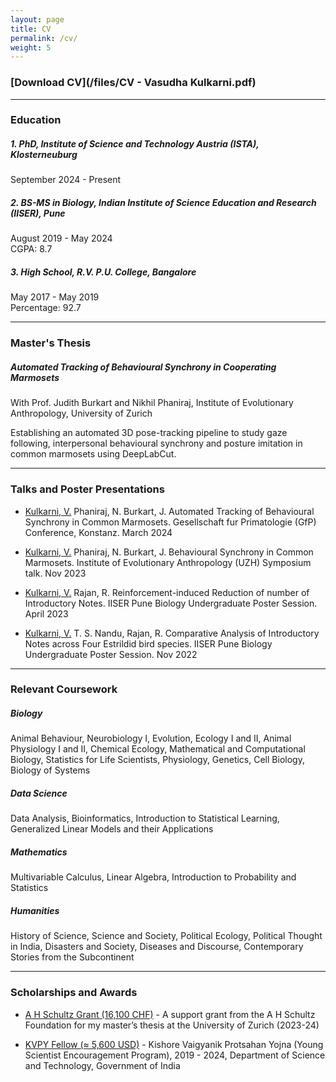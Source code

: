 ```yaml
---
layout: page
title: CV
permalink: /cv/
weight: 5
---
```


### [Download CV](/files/CV - Vasudha Kulkarni.pdf)


---------
### **Education**

##### 1. PhD, Institute of Science and Technology Austria (ISTA), Klosterneuburg
September 2024 - Present

##### 2. BS-MS in Biology, Indian Institute of Science Education and Research (IISER), Pune
August 2019 - May 2024\
CGPA: 8.7

##### 3. High School, R.V. P.U. College, Bangalore
May 2017 - May 2019\
Percentage: 92.7

--------
### **Master's Thesis**
##### _Automated Tracking of Behavioural Synchrony in Cooperating Marmosets_
With Prof. Judith Burkart and Nikhil Phaniraj, Institute of Evolutionary Anthropology, University of Zurich

Establishing an automated 3D pose-tracking pipeline to study gaze following, interpersonal behavioural synchrony and posture imitation in common marmosets using DeepLabCut.

--------
### **Talks and Poster Presentations**

* <ins>Kulkarni, V.</ins> Phaniraj, N. Burkart, J. Automated Tracking of Behavioural Synchrony in Common
Marmosets. Gesellschaft fur Primatologie (GfP) Conference, Konstanz. March 2024

* <ins>Kulkarni, V.</ins> Phaniraj, N. Burkart, J. Behavioural Synchrony in Common Marmosets. Institute of
Evolutionary Anthropology (UZH) Symposium talk. Nov 2023

* <ins>Kulkarni, V.</ins> Rajan, R. Reinforcement-induced Reduction of number of Introductory Notes. IISER
Pune Biology Undergraduate Poster Session. April 2023

* <ins>Kulkarni, V.</ins> T. S. Nandu, Rajan, R. Comparative Analysis of Introductory Notes across Four
Estrildid bird species. IISER Pune Biology Undergraduate Poster Session. Nov 2022

--------
### **Relevant Coursework**

##### Biology 
Animal Behaviour, Neurobiology I, Evolution, Ecology I and II, Animal Physiology I and II, Chemical Ecology, Mathematical and Computational Biology, Statistics for Life Scientists, Physiology, Genetics, Cell Biology, Biology of Systems
##### Data Science
Data Analysis, Bioinformatics, Introduction to Statistical Learning, Generalized Linear Models and their Applications
##### Mathematics
Multivariable Calculus, Linear Algebra, Introduction to Probability and Statistics
##### Humanities 
History of Science, Science and Society, Political Ecology, Political Thought in India, Disasters and Society, Diseases and Discourse, Contemporary Stories from the Subcontinent

--------
### **Scholarships and Awards**

* <ins>A H Schultz Grant (16,100 CHF)</ins> - A support grant from the A H Schultz Foundation for my master’s thesis at the University of Zurich (2023-24)

* <ins>KVPY Fellow (≈ 5,600 USD)</ins> - Kishore Vaigyanik Protsahan Yojna (Young Scientist Encouragement Program), 2019 - 2024, Department of Science and Technology, Government of India